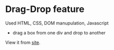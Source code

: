 # Drag-Drop feature

Used HTML, CSS, DOM manupulation, Javascript 
- drag a box from one div and drop to another
  
View it from [site](https://shre-yah.github.io/Drag-drop-featureJS/).
